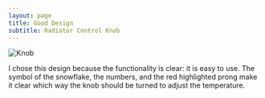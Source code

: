 ```yaml
---
layout: page
title: Good Design
subtitle: Radiator Control Knob
---
```


![Knob][Knob]

[Knob]:http://nylaivy.github.io/hci/Knob.png

I chose this design because the functionality is clear: it is easy to use. The symbol of the snowflake, the numbers, and the red highlighted prong make it clear which way the knob should be turned to adjust the temperature.

